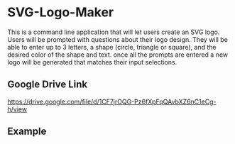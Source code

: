 # SVG-Logo-Maker

This is a command line application that will let users create an SVG logo. Users will be prompted with questions about their logo design. They will be able to enter up to 3 letters, a shape (circle, triangle or square), and the desired color of the shape and text. once all the prompts are entered a new logo will be generated that matches their input selections.

## Google Drive Link
https://drive.google.com/file/d/1CF7jrOQG-Pz6fXpFqQAvbXZ6nC1eCg-h/view

## Example
